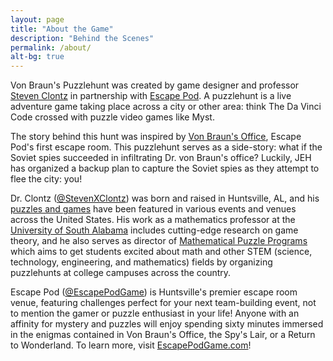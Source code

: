 ```yaml
---
layout: page
title: "About the Game"
description: "Behind the Scenes"
permalink: /about/
alt-bg: true
---
```


Von Braun's Puzzlehunt was created by game designer and professor
[Steven Clontz](http://clontz.org) in partnership with
[Escape Pod](http://www.escapepodgame.com/). A puzzlehunt is a live adventure
game taking place across a city or other area: think The Da Vinci Code
crossed with puzzle video games like Myst.

The story behind this hunt was inspired by
[Von Braun's Office](http://escapepodgame.com/von-braun.html), Escape Pod's
first escape room. This puzzlehunt serves as a side-story: what if the Soviet
spies succeeded in infiltrating Dr. von Braun's office? Luckily, JEH has
organized a backup plan to capture the Soviet spies as they attempt to flee
the city: you!

Dr. Clontz ([@StevenXClontz](http://twitter.com/StevenXClontz))
was born and raised in Huntsville, AL, and his
[puzzles and games](http://clontz.org/puzzles/)
have been featured in various events and venues across the United States.
His work as a mathematics professor at the
[University of South Alabama](http://www.southalabama.edu) includes
cutting-edge research on game theory, and he also serves as director
of [Mathematical Puzzle Programs](http://mappmath.org) which aims to
get students excited about math and other STEM (science, technology,
engineering, and mathematics) fields by organizing puzzlehunts at college
campuses across the country.

Escape Pod ([@EscapePodGame](http://twitter.com/EscapePodGame)) is Huntsville's
premier escape room venue, featuring challenges perfect for your next
team-building event, not to mention the gamer or puzzle enthusiast in your life!
Anyone with an affinity for mystery and puzzles will enjoy spending sixty minutes
immersed in the enigmas contained in Von Braun's Office, the Spy's Lair,
or a Return to Wonderland.
To learn more, visit [EscapePodGame.com](http://www.escapepodgame.com/)!
